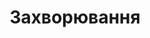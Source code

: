 ---
title: Захворювання
url: '/ua/disease'
menu:
    main:
        identifier: disease
        name: Захворювання
        weight: 2
layout: privacy
---